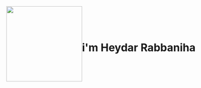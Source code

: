 <div style="width:100%;display:flex; align-items:center; justify-content:start">
  <img src="https://media.giphy.com/media/Sc576bJiJDvOeq4EXt/giphy.gif" style="width:200px;heght:500px;"/>
  <h1>i'm Heydar Rabbaniha</h1>
</div>

<!-- <div style="display:flex; align-items:center; justify-content:center">
  <img src="https://media.giphy.com/media/RN8FdaB6T1bkkI5n4I/giphy.gif"/>
</div> ->



 🔭 I’m currently working on ecommerce web app https://zen-pc.liara.run
 🌱 I’m currently learning Reactjs




